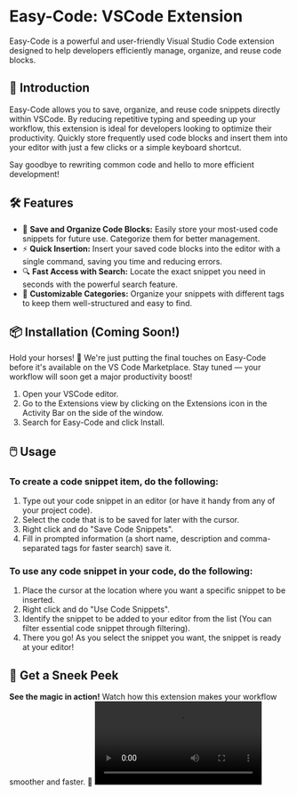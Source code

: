 # Easy-Code: VSCode Extension

Easy-Code is a powerful and user-friendly Visual Studio Code extension designed to help developers efficiently manage, organize, and reuse code blocks.

## 🚀 Introduction

Easy-Code allows you to save, organize, and reuse code snippets directly within VSCode. By reducing repetitive typing and speeding up your workflow, this extension is ideal for developers looking to optimize their productivity. Quickly store frequently used code blocks and insert them into your editor with just a few clicks or a simple keyboard shortcut.

Say goodbye to rewriting common code and hello to more efficient development!

## 🛠️ Features

- 💾 **Save and Organize Code Blocks:** Easily store your most-used code snippets for future use. Categorize them for better management.
- ⚡ **Quick Insertion:** Insert your saved code blocks into the editor with a single command, saving you time and reducing errors.
- 🔍 **Fast Access with Search:** Locate the exact snippet you need in seconds with the powerful search feature.
- 📂 **Customizable Categories:** Organize your snippets with different tags to keep them well-structured and easy to find.

## 📦 Installation (Coming Soon!)

Hold your horses! 🐎 We're just putting the final touches on Easy-Code before it's available on the VS Code Marketplace. Stay tuned — your workflow will soon get a major productivity boost!

1. Open your VSCode editor.
2. Go to the Extensions view by clicking on the Extensions icon in the Activity Bar on the side of the window.
3. Search for Easy-Code and click Install.

## 🖱️ Usage

### To create a code snippet item, do the following:

1. Type out your code snippet in an editor (or have it handy from any of your project code).
2. Select the code that is to be saved for later with the cursor.
3. Right click and do "Save Code Snippets".
4. Fill in prompted information (a short name, description and comma-separated tags for faster search) save it.

### To use any code snippet in your code, do the following:

1. Place the cursor at the location where you want a specific snippet to be inserted.
2. Right click and do "Use Code Snippets".
3. Identify the snippet to be added to your editor from the list (You can filter essential code snippet through filtering).
4. There you go! As you select the snippet you want, the snippet is ready at your editor!

## 🎥 Get a Sneek Peek

**See the magic in action!** Watch how this extension makes your workflow smoother and faster. 🎯
![Watch the video](https://github.com/Eswar2000/EasyCode/blob/main/media/easy-code-demo.mp4)